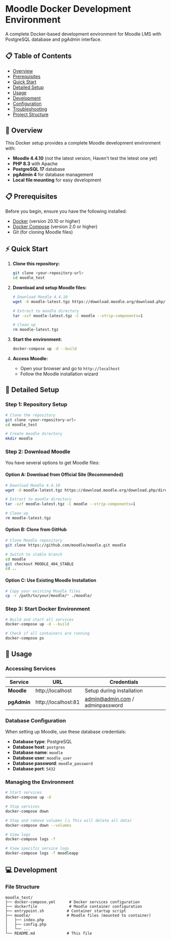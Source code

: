 # Moodle Docker Development Environment

A complete Docker-based development environment for Moodle LMS with PostgreSQL database and pgAdmin interface.

## 📋 Table of Contents

- [Overview](#overview)
- [Prerequisites](#prerequisites)
- [Quick Start](#quick-start)
- [Detailed Setup](#detailed-setup)
- [Usage](#usage)
- [Development](#development)
- [Configuration](#configuration)
- [Troubleshooting](#troubleshooting)
- [Project Structure](#project-structure)

## 🚀 Overview

This Docker setup provides a complete Moodle development environment with:
- **Moodle 4.4.10** (not the latest version, Haven't test the letest one yet)
- **PHP 8.3** with Apache
- **PostgreSQL 17** database
- **pgAdmin 4** for database management
- **Local file mounting** for easy development

## 📋 Prerequisites

Before you begin, ensure you have the following installed:
- [Docker](https://docs.docker.com/get-docker/) (version 20.10 or higher)
- [Docker Compose](https://docs.docker.com/compose/install/) (version 2.0 or higher)
- Git (for cloning Moodle files)

## ⚡ Quick Start

1. **Clone this repository:**
   ```bash
   git clone <your-repository-url>
   cd moodle_test
   ```

2. **Download and setup Moodle files:**
   ```bash
   # Download Moodle 4.4.10
   wget -O moodle-latest.tgz https://download.moodle.org/download.php/direct/stable404/moodle-latest-404.tgz
   
   # Extract to moodle directory
   tar -xzf moodle-latest.tgz -C moodle --strip-components=1
   
   # Clean up
   rm moodle-latest.tgz
   ```

3. **Start the environment:**
   ```bash
   docker-compose up -d --build
   ```

4. **Access Moodle:**
   - Open your browser and go to `http://localhost`
   - Follow the Moodle installation wizard

## 🔧 Detailed Setup

### Step 1: Repository Setup

```bash
# Clone the repository
git clone <your-repository-url>
cd moodle_test

# Create moodle directory
mkdir moodle
```

### Step 2: Download Moodle

You have several options to get Moodle files:

#### Option A: Download from Official Site (Recommended)
```bash
# Download Moodle 4.4.10
wget -O moodle-latest.tgz https://download.moodle.org/download.php/direct/stable404/moodle-latest-404.tgz

# Extract to moodle directory
tar -xzf moodle-latest.tgz -C moodle --strip-components=1

# Clean up
rm moodle-latest.tgz
```

#### Option B: Clone from GitHub
```bash
# Clone Moodle repository
git clone https://github.com/moodle/moodle.git moodle

# Switch to stable branch
cd moodle
git checkout MOODLE_404_STABLE
cd ..
```

#### Option C: Use Existing Moodle Installation
```bash
# Copy your existing Moodle files
cp -r /path/to/your/moodle/* ./moodle/
```

### Step 3: Start Docker Environment

```bash
# Build and start all services
docker-compose up -d --build

# Check if all containers are running
docker-compose ps
```

## 🎯 Usage

### Accessing Services

| Service | URL | Credentials |
|---------|-----|-------------|
| **Moodle** | http://localhost | Setup during installation |
| **pgAdmin** | http://localhost:81 | admin@admin.com / adminpassword |

### Database Configuration

When setting up Moodle, use these database credentials:

- **Database type**: PostgreSQL
- **Database host**: `postgres`
- **Database name**: `moodle`
- **Database user**: `moodle_user`
- **Database password**: `moodle_password`
- **Database port**: `5432`

### Managing the Environment

```bash
# Start services
docker-compose up -d

# Stop services
docker-compose down

# Stop and remove volumes (⚠️ This will delete all data)
docker-compose down --volumes

# View logs
docker-compose logs -f

# View specific service logs
docker-compose logs -f moodleapp
```

## 💻 Development

### File Structure

```
moodle_test/
├── docker-compose.yml      # Docker services configuration
├── dockerfile              # Moodle container configuration
├── entrypoint.sh          # Container startup script
├── moodle/                # Moodle files (mounted to container)
│   ├── index.php
│   ├── config.php
│   └── ...
└── README.md              # This file
```
